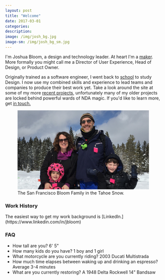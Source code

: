 ```yaml
---
layout: post
title: "Welcome"
date: 2017-03-01
categories:
description: 
image: /img/josh_bg.jpg
image-sm: /img/josh_bg_sm.jpg
---
```

I'm Joshua Bloom, a design and technology leader. At heart I'm a [maker](http://makezine.com/2016/04/01/what-is-a-maker-you-are/). More formally you might call me a Director of User Experience, Head of Design, or Product Owner. 

Originally trained as a software engineer, I went back to [school](https://massart.edu/) to study Design. I now use my combined skills and experience to lead teams and companies to produce their best work yet. Take a look around the site at some of my more [recent projects](/archive), unfortunately many of my older projects are locked behind powerful wards of NDA magic. If you'd like to learn more, get [in touch.](mailto:joshbloom@gmail.com)

<figure>
  <a href="/img/family.jpg" title="">
    <img src="/img/family.jpg" alt="Placeholder"/>
  </a>
  <figcaption>The San Francisco Bloom Family in the Tahoe Snow.</figcaption>
</figure>

<h3>Work History</h3>
The easiest way to get my work background is [LinkedIn.](https://www.linkedin.com/in/jbloom)

<h3>FAQ</h3>
<ul>
  <li>How tall are you? 6' 5"</li>
  <li>How many kids do you have? 1 boy and 1 girl</li>
  <li>What motorcycle are you currently riding? 2003 Ducati Multistrada</li>
  <li>How much time elapses between waking up and drinking an espresso? Average 3-4 minutes</li>
  <li>What are you currently restoring? A 1948 Delta Rockwell 14" Bandsaw</li>
</ul>